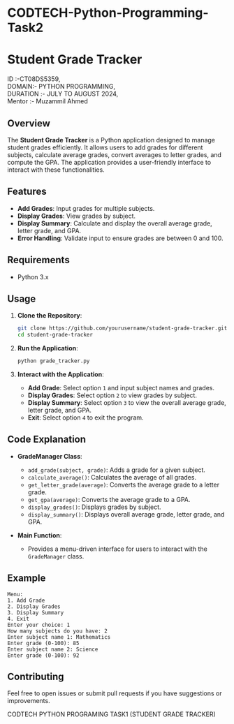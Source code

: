 # CODTECH-Python-Programming-Task2
# Student Grade Tracker

ID :-CT08DS5359,  
DOMAIN:- PYTHON PROGRAMMING,     
DURATION :- JULY TO AUGUST 2024,                    
Mentor :-  Muzammil Ahmed

## Overview

The **Student Grade Tracker** is a Python application designed to manage student grades efficiently. It allows users to add grades for different subjects, calculate average grades, convert averages to letter grades, and compute the GPA. The application provides a user-friendly interface to interact with these functionalities.

## Features

- **Add Grades**: Input grades for multiple subjects.
- **Display Grades**: View grades by subject.
- **Display Summary**: Calculate and display the overall average grade, letter grade, and GPA.
- **Error Handling**: Validate input to ensure grades are between 0 and 100.

## Requirements

- Python 3.x

## Usage

1. **Clone the Repository**:
   ```sh
   git clone https://github.com/yourusername/student-grade-tracker.git
   cd student-grade-tracker
   ```

2. **Run the Application**:
   ```sh
   python grade_tracker.py
   ```

3. **Interact with the Application**:
   - **Add Grade**: Select option `1` and input subject names and grades.
   - **Display Grades**: Select option `2` to view grades by subject.
   - **Display Summary**: Select option `3` to view the overall average grade, letter grade, and GPA.
   - **Exit**: Select option `4` to exit the program.

## Code Explanation

- **GradeManager Class**:
  - `add_grade(subject, grade)`: Adds a grade for a given subject.
  - `calculate_average()`: Calculates the average of all grades.
  - `get_letter_grade(average)`: Converts the average grade to a letter grade.
  - `get_gpa(average)`: Converts the average grade to a GPA.
  - `display_grades()`: Displays grades by subject.
  - `display_summary()`: Displays overall average grade, letter grade, and GPA.

- **Main Function**:
  - Provides a menu-driven interface for users to interact with the `GradeManager` class.

## Example

```plaintext
Menu:
1. Add Grade
2. Display Grades
3. Display Summary
4. Exit
Enter your choice: 1
How many subjects do you have: 2
Enter subject name 1: Mathematics
Enter grade (0-100): 85
Enter subject name 2: Science
Enter grade (0-100): 92
```

## Contributing

Feel free to open issues or submit pull requests if you have suggestions or improvements.

CODTECH PYTHON PROGRAMING TASK1 (STUDENT GRADE TRACKER)
